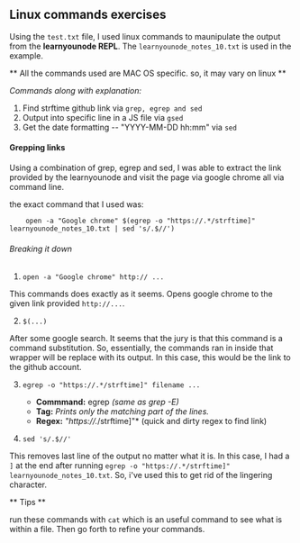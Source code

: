 ## Linux commands exercises 

Using the `test.txt` file, I used linux commands to maunipulate the output from the **learnyounode REPL**. The `learnyounode_notes_10.txt` is used in the example. 

** All the commands used are MAC OS specific. so, it may vary on linux ** 

*Commands along with explanation:*

1. Find strftime github link via `grep, egrep and sed` 
2. Output into specific line in a JS file via `gsed` 
3. Get the date formatting  -- "YYYY-MM-DD hh:mm" via `sed`


#### Grepping links

Using a combination of grep, egrep and sed, I was able to extract the link provided by the learnyounode and visit the page via google chrome all via command line. 

the exact command that I used was: 
```
    open -a "Google chrome" $(egrep -o "https://.*/strftime]" learnyounode_notes_10.txt | sed 's/.$//')
```

###### Breaking it down


1.  `open -a "Google chrome" http:// ...`

This commands does exactly as it seems. Opens google chrome to the given link provided `http://...`. 


2. `$(...)`

After some google search. It seems that the jury is that this command is a command substitution. 
So, essentially, the commands ran in inside that wrapper will be replace with its output. In this case, this would be the link to the github account. 

3. `egrep -o "https://.*/strftime]" filename ...`
    * **Commmand:** egrep  *(same as grep -E)*
    * **Tag:**  *Prints only the matching part of the lines.*
    * **Regex:** *"https://.*/strftime]"* (quick and dirty regex to find link)

4. `sed 's/.$//'` 

This removes last line of the output no matter what it is. In this case, I had a `]` at the end after running 
`egrep -o "https://.*/strftime]" learnyounode_notes_10.txt`. So, i've used this to get rid of the lingering character. 

** Tips **

run these commands with `cat` which is an useful command to see what is within a file. Then go forth to refine your commands. 



